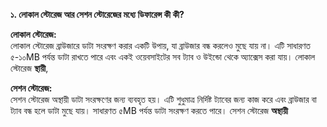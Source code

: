 **১. লোকাল স্টোরেজ আর সেশন স্টোরেজের মধ্যে ডিফারেন্স কী কী?**

**লোকাল স্টোরেজ:**  
লোকাল স্টোরেজ ব্রাউজারে ডাটা সংরক্ষণ করার একটি উপায়, যা ব্রাউজার বন্ধ করলেও মুছে যায় না। এটি সাধারণত ৫-১০MB পর্যন্ত ডাটা রাখতে পারে এবং একই ওয়েবসাইটের সব ট্যাব ও উইন্ডো থেকে অ্যাক্সেস করা যায়। লোকাল স্টোরেজ **স্থায়ী**,

**সেশন স্টোরেজ:**  
সেশন স্টোরেজ অস্থায়ী ডাটা সংরক্ষণের জন্য ব্যবহৃত হয়। এটি শুধুমাত্র নির্দিষ্ট ট্যাবের জন্য কাজ করে এবং ব্রাউজার বা ট্যাব বন্ধ হলে ডাটা মুছে যায়। সাধারণত ৫MB পর্যন্ত ডাটা সংরক্ষণ করতে পারে। সেশন স্টোরেজ **অস্থায়ী**


